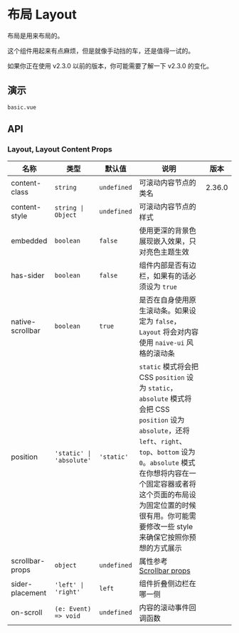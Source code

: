 # 布局 Layout

布局是用来布局的。

这个组件用起来有点麻烦，但是就像手动挡的车，还是值得一试的。

如果你正在使用 v2.3.0 以前的版本，你可能需要了解一下 <n-a href="#v2.3.0-的变化">v2.3.0 的变化</n-a>。

<!--single-column-->

## 演示

```demo
basic.vue

```

## API

### Layout, Layout Content Props

| 名称             | 类型                     | 默认值      | 说明                                                                                                                                                                                                                                                                                                 | 版本   |
| ---------------- | ------------------------ | ----------- | ---------------------------------------------------------------------------------------------------------------------------------------------------------------------------------------------------------------------------------------------------------------------------------------------------- | ------ |
| content-class    | `string`                 | `undefined` | 可滚动内容节点的类名                                                                                                                                                                                                                                                                                 | 2.36.0 |
| content-style    | `string \| Object`       | `undefined` | 可滚动内容节点的样式                                                                                                                                                                                                                                                                                 |        |
| embedded         | `boolean`                | `false`     | 使用更深的背景色展现嵌入效果，只对亮色主题生效                                                                                                                                                                                                                                                       |        |
| has-sider        | `boolean`                | `false`     | 组件内部是否有边栏，如果有的话必须设为 `true`                                                                                                                                                                                                                                                        |        |
| native-scrollbar | `boolean`                | `true`      | 是否在自身使用原生滚动条。如果设定为 `false`，`Layout` 将会对内容使用 `naive-ui` 风格的滚动条                                                                                                                                                                                                        |        |
| position         | `'static' \| 'absolute'` | `'static'`  | `static` 模式将会把 CSS `position` 设为 `static`，`absolute` 模式将会把 CSS `position` 设为 `absolute`，还将 `left`、`right`、`top`、`bottom` 设为 `0`。`absolute` 模式在你想将内容在一个固定容器或者将这个页面的布局设为固定位置的时候很有用。你可能需要修改一些 style 来确保它按照你预想的方式展示 |        |
| scrollbar-props  | `object`                 | `undefined` | 属性参考 [Scrollbar props](scrollbar#Scrollbar-Props)                                                                                                                                                                                                                                                |        |
| sider-placement  | `'left' \| 'right'`      | `left`      | 组件折叠侧边栏在哪一侧                                                                                                                                                                                                                                                                               |        |
| on-scroll        | `(e: Event) => void`     | `undefined` | 内容的滚动事件回调函数                                                                                                                                                                                                                                                                               |        |
